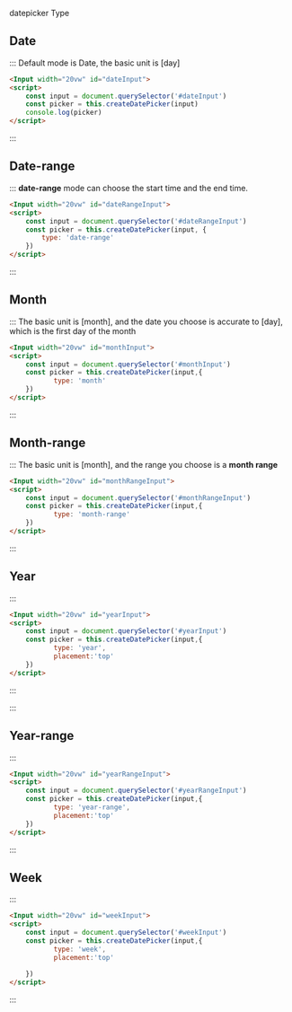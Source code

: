 datepicker Type
##  Date

::: Default mode is Date, the basic unit is [day]
```html
<Input width="20vw" id="dateInput">
<script>
    const input = document.querySelector('#dateInput')
    const picker = this.createDatePicker(input)
    console.log(picker)
</script>

```
:::


##  Date-range
::: **date-range** mode can choose the start time and the end time. 

```html
<Input width="20vw" id="dateRangeInput">
<script>
    const input = document.querySelector('#dateRangeInput')
    const picker = this.createDatePicker(input, {
        type: 'date-range'
    })
</script>

```
:::


##  Month
::: The basic unit is [month], and the date you choose is accurate to [day], which is the first day of the month
```html
<Input width="20vw" id="monthInput">
<script>
    const input = document.querySelector('#monthInput')
    const picker = this.createDatePicker(input,{
           type: 'month'
    })
</script>

```
:::


##  Month-range
::: The basic unit is [month], and the range you choose is a **month range**
```html
<Input width="20vw" id="monthRangeInput">
<script>
    const input = document.querySelector('#monthRangeInput')
    const picker = this.createDatePicker(input,{
           type: 'month-range'
    })
</script>

```
:::

##  Year
:::
```html
<Input width="20vw" id="yearInput">
<script>
    const input = document.querySelector('#yearInput')
    const picker = this.createDatePicker(input,{
           type: 'year',
           placement:'top'
    })
</script>

```
:::

:::

##  Year-range
:::
```html
<Input width="20vw" id="yearRangeInput">
<script>
    const input = document.querySelector('#yearRangeInput')
    const picker = this.createDatePicker(input,{
           type: 'year-range',
           placement:'top'   
    })
</script>

```
:::


##  Week
:::
```html
<Input width="20vw" id="weekInput">
<script>
    const input = document.querySelector('#weekInput')
    const picker = this.createDatePicker(input,{
           type: 'week',
           placement:'top'
               
    })
</script>

```
:::
